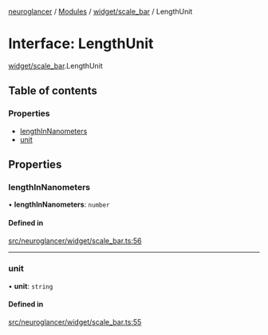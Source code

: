 [neuroglancer](../README.md) / [Modules](../modules.md) / [widget/scale\_bar](../modules/widget_scale_bar.md) / LengthUnit

# Interface: LengthUnit

[widget/scale_bar](../modules/widget_scale_bar.md).LengthUnit

## Table of contents

### Properties

- [lengthInNanometers](widget_scale_bar.LengthUnit.md#lengthinnanometers)
- [unit](widget_scale_bar.LengthUnit.md#unit)

## Properties

### lengthInNanometers

• **lengthInNanometers**: `number`

#### Defined in

[src/neuroglancer/widget/scale_bar.ts:56](https://github.com/ActiveBrainAtlas2/neuroglancer/blob/1beb5d34/src/neuroglancer/widget/scale_bar.ts#L56)

___

### unit

• **unit**: `string`

#### Defined in

[src/neuroglancer/widget/scale_bar.ts:55](https://github.com/ActiveBrainAtlas2/neuroglancer/blob/1beb5d34/src/neuroglancer/widget/scale_bar.ts#L55)
